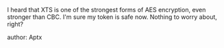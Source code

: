 I heard that XTS is one of the strongest forms of AES encryption, even stronger than CBC. I'm sure my token is safe now. Nothing to worry about, right?

author: Aptx
